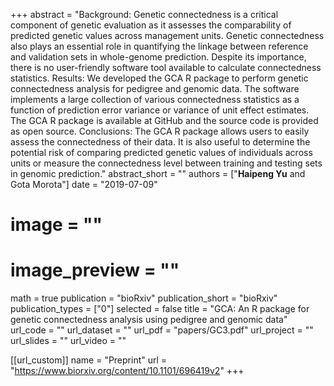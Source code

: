+++ 
abstract = "Background: Genetic connectedness is a critical component of genetic evaluation as it assesses the comparability of predicted genetic values across management units. Genetic connectedness also plays an essential role in quantifying the linkage between reference and validation sets in whole-genome prediction. Despite its importance, there is no user-friendly software tool available to calculate connectedness statistics. Results: We developed the GCA R package to perform genetic connectedness analysis for pedigree and genomic data. The software implements a large collection of various connectedness statistics as a function of prediction error variance or variance of unit effect estimates. The GCA R package is available at GitHub and the source code is provided as open source. Conclusions: The GCA R package allows users to easily assess the connectedness of their data. It is also useful to determine the potential risk of comparing predicted genetic values of individuals across units or measure the connectedness level between training and testing sets in genomic prediction."
abstract_short = ""
authors = ["__Haipeng Yu__ and Gota Morota"]
date = "2019-07-09"
# image = ""
# image_preview = ""
math = true
publication = "bioRxiv"
publication_short = "bioRxiv"
publication_types = ["0"]
selected = false
title = "GCA: An R package for genetic connectedness analysis using pedigree and genomic data"
url_code = ""
url_dataset = ""
url_pdf = "papers/GC3.pdf"
url_project = ""
url_slides = ""
url_video = ""

[[url_custom]]
name = "Preprint"
url = "https://www.biorxiv.org/content/10.1101/696419v2"
+++
